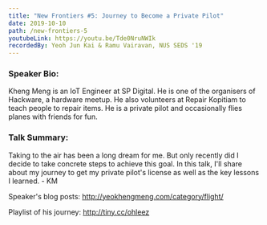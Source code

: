 ```yaml
---
title: "New Frontiers #5: Journey to Become a Private Pilot"
date: 2019-10-10
path: /new-frontiers-5
youtubeLink: https://youtu.be/Tde0NruNWIk
recordedBy: Yeoh Jun Kai & Ramu Vairavan, NUS SEDS '19
---
```


### Speaker Bio:

Kheng Meng is an IoT Engineer at SP Digital. He is one of the organisers of Hackware, a hardware meetup. He also volunteers at Repair Kopitiam to teach people to repair items. He is a private pilot and occasionally flies planes with friends for fun.

### Talk Summary:

Taking to the air has been a long dream for me. But only recently did I decide to take concrete steps to achieve this goal. In this talk, I'll share about my journey to get my private pilot's license as well as the key lessons I learned. - KM

Speaker's blog posts: <http://yeokhengmeng.com/category/flight/>

Playlist of his journey: <http://tiny.cc/ohleez>

